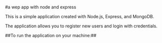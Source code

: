 #a wep app with node and express

This is a simple application created with Node.js, Express, and MongoDB.

The application allows you to register new users and login with credentials.

##To run the application on your machine:##


